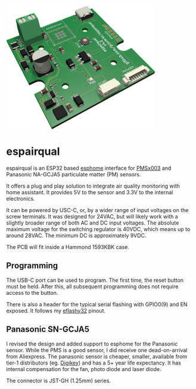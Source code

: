 <img src=images/espairqual_v4.png width=400px />

# espairqual
espairqual is an ESP32 based [esphome](https://esphome.io/) interface for [PMSx003](https://esphome.io/components/sensor/pmsx003.html) and Panasonic NA-GCJA5 particulate matter (PM) sensors.



It offers a plug and play solution to integrate air quality monitoring with home assistant. It provides 5V to the sensor and 3.3V to the internal electronics.

It can be powered by USC-C, or, by a wider range of input voltages on the screw terminals. It was designed for 24VAC, but will likely work with a slightly broader range
of both AC and DC input voltages. The absolute maximum voltage for the switching regulator is 40VDC, which means up to around 28VAC. The minimum DC is approximately 9VDC.

The PCB will fit inside a Hammond 1593KBK case.

## Programming
The USB-C port can be used to program. The first time, the reset button must be held. After this, all subsequent programming does not require access to the button.

There is also a header for the typical serial flashing with GPIO0(9) and EN exposed. It follows my [eflashy32](https://github.com/gcormier/eflashy32) pinout.

## Panasonic SN-GCJA5
I revised the design and added support to esphome for the Panasonic sensor. While the PMS is a good sensor, I did receive one dead-on-arrival from Aliexpress. The panasonic sensor is cheaper, smaller, available from tier-1 distributors (eg. [Digikey](https://www.digikey.ca/en/products/detail/panasonic-electronic-components/SN-GCJA5/10443899)) and has a 5+ year life expectancy. It has internal compensation for the fan, photo diode and laser diode.

The connector is JST-GH (1.25mm) series.